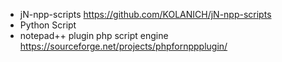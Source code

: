 * jN-npp-scripts
https://github.com/KOLANICH/jN-npp-scripts
* Python Script
* notepad++ plugin php script engine
https://sourceforge.net/projects/phpfornppplugin/
